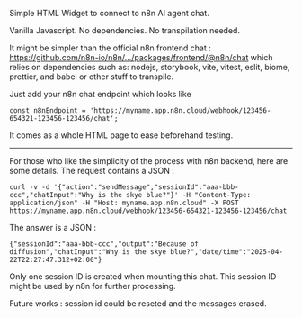 Simple HTML Widget to connect to n8n AI agent chat. 

Vanilla Javascript. No dependencies. No transpilation needed.

It might be simpler than the official n8n frontend chat : https://github.com/n8n-io/n8n/.../packages/frontend/@n8n/chat which relies on dependencies such as: nodejs, storybook, vite, vitest, eslit, biome, prettier, and babel or other stuff to transpile.

Just add your n8n chat endpoint which looks like 

    const n8nEndpoint = 'https://myname.app.n8n.cloud/webhook/123456-654321-123456-123456/chat';

It comes as a whole HTML page to ease beforehand testing.

---

For those who like the simplicity of the process with n8n backend, here are some details. The request contains a JSON : 

    curl -v -d '{"action":"sendMessage","sessionId":"aaa-bbb-ccc","chatInput":"Why is the skye blue?"}' -H "Content-Type: application/json" -H "Host: myname.app.n8n.cloud" -X POST https://myname.app.n8n.cloud/webhook/123456-654321-123456-123456/chat

The answer is a JSON :

    {"sessionId":"aaa-bbb-ccc","output":"Because of diffusion","chatInput":"Why is the skye blue?","date/time":"2025-04-22T22:27:47.312+02:00"}

Only one session ID is created when mounting this chat. This session ID might be used by n8n for further processing.

Future works : session id could be reseted and the messages erased.


